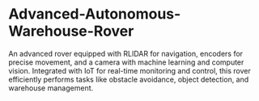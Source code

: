 # Advanced-Autonomous-Warehouse-Rover
An advanced rover equipped with RLIDAR for navigation, encoders for precise movement, and a camera with machine learning and computer vision. Integrated with IoT for real-time monitoring and control, this rover efficiently performs tasks like obstacle avoidance, object detection, and warehouse management.
